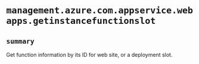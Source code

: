 # `management.azure.com.appservice.webapps.getinstancefunctionslot`

## `summary`
Get function information by its ID for web site, or a deployment slot.


